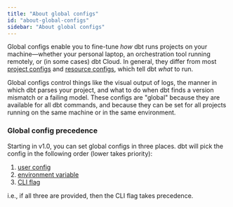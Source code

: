 ```yaml
---
title: "About global configs"
id: "about-global-configs"
sidebar: "About global configs"
---
```


Global configs enable you to fine-tune _how_ dbt runs projects on your machine—whether your personal laptop, an orchestration tool running remotely, or (in some cases) dbt Cloud. In general, they differ from most [project configs](/reference/dbt_project.yml) and [resource configs](/reference/configs-and-properties), which tell dbt _what_ to run.

Global configs control things like the visual output of logs, the manner in which dbt parses your project, and what to do when dbt finds a version mismatch or a failing model. These configs are "global" because they are available for all dbt commands, and because they can be set for all projects running on the same machine or in the same environment.

### Global config precedence

Starting in v1.0, you can set global configs in three places. dbt will pick the config in the following order (lower takes priority):
1. [user config](https://docs.getdbt.com/reference/global-configs/yaml-configurations)
1. [environment variable](https://docs.getdbt.com/reference/global-configs/environment-variable-configs)
1. [CLI flag](https://docs.getdbt.com/reference/global-configs/command-line-flags)

i.e., if all three are provided, then the CLI flag takes precedence.
